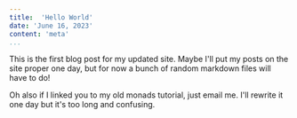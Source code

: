 ```yaml
---
title:  'Hello World'
date: 'June 16, 2023'
content: 'meta'
...
```


This is the first blog post for my updated site. Maybe I'll put my posts on the site proper one day, but for now a bunch of random markdown files will have to do! 

Oh also if I linked you to my old monads tutorial, just email me. I'll rewrite it one day but it's too long and confusing. 
